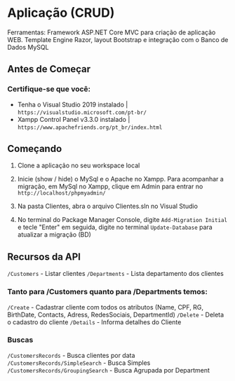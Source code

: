 # Aplicação (CRUD) 
Ferramentas: Framework ASP.NET Core MVC para criação de aplicação WEB. Template Engine Razor, layout Bootstrap e integração com o Banco de Dados MySQL

## Antes de Começar
### Certifique-se que você:
 - Tenha o Visual Studio 2019 instalado | `https://visualstudio.microsoft.com/pt-br/`
 - Xampp Control Panel v3.3.0 instalado | `https://www.apachefriends.org/pt_br/index.html`

## Começando
1. Clone a aplicação no seu workspace local
2. Inicie (show / hide) o MySql e o Apache no Xampp. 
	Para acompanhar a migração, em MySql no Xampp, clique em Admin para entrar no `http://localhost/phpmyadmin/`

3. Na pasta Clientes, abra o arquivo Clientes.sln no Visual Studio
4. No terminal do Package Manager Console, digite `Add-Migration Initial` e tecle "Enter"
	em seguida, digite no terminal `Update-Database` para atualizar a migração (BD)

## Recursos da API 
`/Customers` - Listar clientes
`/Departments` - Lista departamento dos clientes

### Tanto para /Customers quanto para /Departments temos:	
`/Create` - Cadastrar cliente com todos os atributos (Name, CPF, RG, BirthDate, Contacts, Adress, RedesSociais, DepartmentId)
`/Delete` - Deleta o cadastro do cliente
`/Details` - Informa detalhes do Cliente

### Buscas
`/CustomersRecords` - Busca clientes por data
`/CustomersRecords/SimpleSearch` - Busca Simples
`/CustomersRecords/GroupingSearch` - Busca Agrupada por Department
